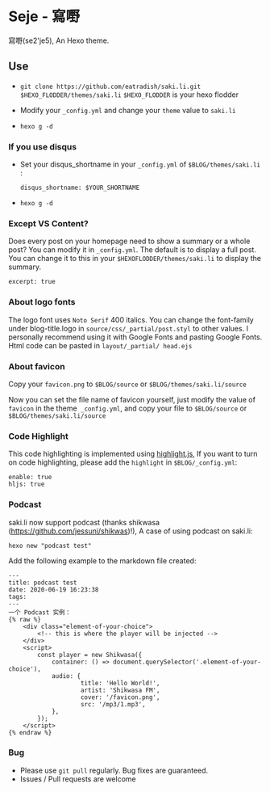 # Seje - 寫嘢
寫嘢(se2'je5), An Hexo theme.

## Use
- `git clone https://github.com/eatradish/saki.li.git $HEXO_FLODDER/themes/saki.li`
  `$HEXO_FLODDER` is your hexo flodder

- Modify your `_config.yml` and change your `theme` value to `saki.li`

- `hexo g -d`

### If you use disqus
- Set your disqus_shortname in your `_config.yml` of `$BLOG/themes/saki.li` :
  ```
  disqus_shortname: $YOUR_SHORTNAME
  ```

- `hexo g -d`

### Except VS Content?
Does every post on your homepage need to show a summary or a whole post? You can modify it in `_config.yml`. The default is to display a full post. You can change it to this in your `$HEXOFLODDER/themes/saki.li` to display the summary.

```
excerpt: true
```

### About logo fonts
The logo font uses `Noto Serif` 400 italics. You can change the font-family under blog-title.logo in `source/css/_partial/post.styl` to other values. I personally recommend using it with Google Fonts and pasting Google Fonts. Html code can be pasted in `layout/_partial/ head.ejs`

### About favicon
Copy your `favicon.png` to `$BLOG/source` or `$BLOG/themes/saki.li/source`

Now you can set the file name of favicon yourself, just modify the value of `favicon` in the theme` _config.yml`, and copy your file to `$BLOG/source` or `$BLOG/themes/saki.li/source`

### Code Highlight
This code highlighting is implemented using [highlight.js](https://highlightjs.org/), If you want to turn on code highlighting, please add the `highlight` in `$BLOG/_config.yml`:

```
enable: true
hljs: true
```

### Podcast

saki.li now support podcast (thanks shikwasa (https://github.com/jessuni/shikwas)!), A case of using podcast on saki.li:

```
hexo new "podcast test"
```

Add the following example to the markdown file created:

```
---
title: podcast test
date: 2020-06-19 16:23:38
tags:
---
一个 Podcast 实例：
{% raw %}
    <div class="element-of-your-choice">
        <!-- this is where the player will be injected -->
    </div>
    <script>
        const player = new Shikwasa({
            container: () => document.querySelector('.element-of-your-choice'),
            audio: {
                    title: 'Hello World!',
                    artist: 'Shikwasa FM',
                    cover: '/favicon.png',
                    src: '/mp3/1.mp3',
            },
        });
    </script>
{% endraw %}
```

### Bug
- Please use `git pull` regularly. Bug fixes are guaranteed.
- Issues / Pull requests are welcome
